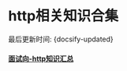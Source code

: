 # http相关知识合集
最后更新时间: {docsify-updated}

#### [面试向-http知识汇总](https://juejin.cn/post/6952666141906960397)